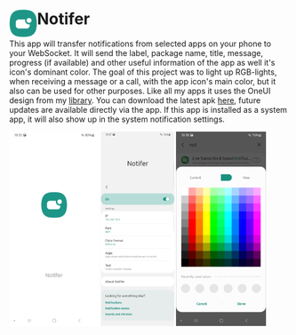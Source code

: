 # <img align="left" loading="lazy" src="readme-res/icon.png" height="50"/> Notifer
This app will transfer notifications from selected apps on your phone to your WebSocket. It will send the label, package name, title, message, progress (if available) and other useful information of the app as well it's icon's dominant color. The goal of this project was to light up RGB-lights, when receiving a message or a call, with the app icon's main color, but it also can be used for other purposes. Like all my apps it uses the OneUI design from my [library](https://github.com/Yanndroid/OneUI-Design-Library). You can download the latest apk [here](https://github.com/Yanndroid/Notifer/raw/master/app/release/app-release.apk), future updates are available directly via the app. If this app is installed as a system app, it will also show up in the system notification settings.


<img loading="lazy" src="readme-res/1.png" height="350"/> <img loading="lazy" src="readme-res/2.jpg" height="350"/> <img loading="lazy" src="readme-res/3.png" height="350"/>
